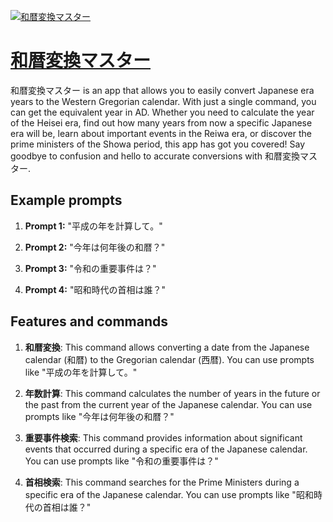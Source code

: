 [![和暦変換マスター](https://files.oaiusercontent.com/file-66eOz0esv20cYYEyamU4j9Mf?se=2123-10-19T03%3A08%3A04Z&sp=r&sv=2021-08-06&sr=b&rscc=max-age%3D31536000%2C%20immutable&rscd=attachment%3B%20filename%3Dbe8a7a13-6c94-4a35-8f6f-fcf73b406294.png&sig=I%2B2//kY6pwns5oL00DVv77waUqapqxCbRs%2BtqYVfGtg%3D)](https://chat.openai.com/g/g-EnE5vUC1O-he-li-bian-huan-masuta)

# [和暦変換マスター](https://chat.openai.com/g/g-EnE5vUC1O-he-li-bian-huan-masuta)

和暦変換マスター is an app that allows you to easily convert Japanese era years to the Western Gregorian calendar. With just a single command, you can get the equivalent year in AD. Whether you need to calculate the year of the Heisei era, find out how many years from now a specific Japanese era will be, learn about important events in the Reiwa era, or discover the prime ministers of the Showa period, this app has got you covered! Say goodbye to confusion and hello to accurate conversions with 和暦変換マスター.

## Example prompts

1. **Prompt 1:** "平成の年を計算して。"

2. **Prompt 2:** "今年は何年後の和暦？"

3. **Prompt 3:** "令和の重要事件は？"

4. **Prompt 4:** "昭和時代の首相は誰？"


## Features and commands

1. **和暦変換**: This command allows converting a date from the Japanese calendar (和暦) to the Gregorian calendar (西暦). You can use prompts like "平成の年を計算して。"

2. **年数計算**: This command calculates the number of years in the future or the past from the current year of the Japanese calendar. You can use prompts like "今年は何年後の和暦？"

3. **重要事件検索**: This command provides information about significant events that occurred during a specific era of the Japanese calendar. You can use prompts like "令和の重要事件は？"

4. **首相検索**: This command searches for the Prime Ministers during a specific era of the Japanese calendar. You can use prompts like "昭和時代の首相は誰？"